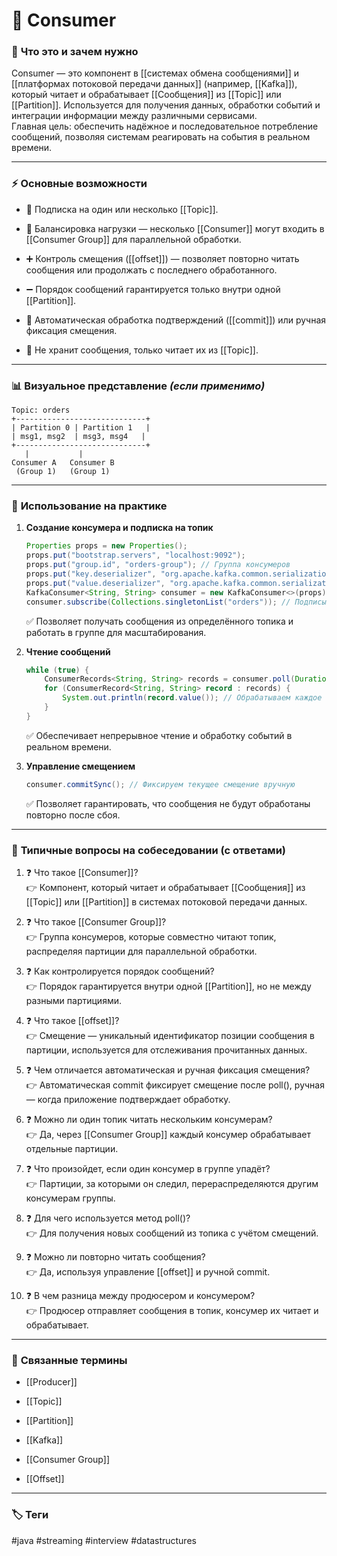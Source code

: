 # 📄 **Consumer**

### 📝 **Что это и зачем нужно**

Consumer — это компонент в [[системах обмена сообщениями]] и [[платформах потоковой передачи данных]] (например, [[Kafka]]), который читает и обрабатывает [[Сообщения]] из [[Topic]] или [[Partition]]. Используется для получения данных, обработки событий и интеграции информации между различными сервисами.  
Главная цель: обеспечить надёжное и последовательное потребление сообщений, позволяя системам реагировать на события в реальном времени.

---

### ⚡ **Основные возможности**

- 📍 Подписка на один или несколько [[Topic]].
    
- 🔑 Балансировка нагрузки — несколько [[Consumer]] могут входить в [[Consumer Group]] для параллельной обработки.
    
- ➕ Контроль смещения ([[offset]]) — позволяет повторно читать сообщения или продолжать с последнего обработанного.
    
- ➖ Порядок сообщений гарантируется только внутри одной [[Partition]].
    
- 🔄 Автоматическая обработка подтверждений ([[commit]]) или ручная фиксация смещения.
    
- 🚫 Не хранит сообщения, только читает их из [[Topic]].
    

---

### 📊 **Визуальное представление** _(если применимо)_

```
Topic: orders
+-----------------------------+
| Partition 0 | Partition 1   |
| msg1, msg2  | msg3, msg4   |
+-----------------------------+
   |           |
Consumer A   Consumer B
 (Group 1)   (Group 1)
```

---

### 💼 **Использование на практике**

1. **Создание консумера и подписка на топик**
    
    ```java
    Properties props = new Properties();
    props.put("bootstrap.servers", "localhost:9092");
    props.put("group.id", "orders-group"); // Группа консумеров
    props.put("key.deserializer", "org.apache.kafka.common.serialization.StringDeserializer");
    props.put("value.deserializer", "org.apache.kafka.common.serialization.StringDeserializer");
    KafkaConsumer<String, String> consumer = new KafkaConsumer<>(props); // Создаём консумера
    consumer.subscribe(Collections.singletonList("orders")); // Подписываемся на топик
    ```
    
    ✅ Позволяет получать сообщения из определённого топика и работать в группе для масштабирования.
    
2. **Чтение сообщений**
    
    ```java
    while (true) {
        ConsumerRecords<String, String> records = consumer.poll(Duration.ofMillis(100)); // Получаем сообщения
        for (ConsumerRecord<String, String> record : records) {
            System.out.println(record.value()); // Обрабатываем каждое сообщение
        }
    }
    ```
    
    ✅ Обеспечивает непрерывное чтение и обработку событий в реальном времени.
    
3. **Управление смещением**
    
    ```java
    consumer.commitSync(); // Фиксируем текущее смещение вручную
    ```
    
    ✅ Позволяет гарантировать, что сообщения не будут обработаны повторно после сбоя.
    

---

### 🎯 **Типичные вопросы на собеседовании (с ответами)**

1. ❓ Что такое [[Consumer]]?  
    👉 Компонент, который читает и обрабатывает [[Сообщения]] из [[Topic]] или [[Partition]] в системах потоковой передачи данных.
    
2. ❓ Что такое [[Consumer Group]]?  
    👉 Группа консумеров, которые совместно читают топик, распределяя партиции для параллельной обработки.
    
3. ❓ Как контролируется порядок сообщений?  
    👉 Порядок гарантируется внутри одной [[Partition]], но не между разными партициями.
    
4. ❓ Что такое [[offset]]?  
    👉 Смещение — уникальный идентификатор позиции сообщения в партиции, используется для отслеживания прочитанных данных.
    
5. ❓ Чем отличается автоматическая и ручная фиксация смещения?  
    👉 Автоматическая commit фиксирует смещение после poll(), ручная — когда приложение подтверждает обработку.
    
6. ❓ Можно ли один топик читать нескольким консумерам?  
    👉 Да, через [[Consumer Group]] каждый консумер обрабатывает отдельные партиции.
    
7. ❓ Что произойдет, если один консумер в группе упадёт?  
    👉 Партиции, за которыми он следил, перераспределяются другим консумерам группы.
    
8. ❓ Для чего используется метод poll()?  
    👉 Для получения новых сообщений из топика с учётом смещений.
    
9. ❓ Можно ли повторно читать сообщения?  
    👉 Да, используя управление [[offset]] и ручной commit.
    
10. ❓ В чем разница между продюсером и консумером?  
    👉 Продюсер отправляет сообщения в топик, консумер их читает и обрабатывает.
    

---

### 🔗 **Связанные термины**

- [[Producer]]
    
- [[Topic]]
    
- [[Partition]]
    
- [[Kafka]]
    
- [[Consumer Group]]
    
- [[Offset]]
    

---

### 🏷 **Теги**

#java #streaming #interview #datastructures